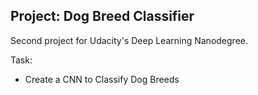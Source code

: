 ## Project: Dog Breed Classifier

Second project for Udacity's Deep Learning Nanodegree.

Task:
- Create a CNN to Classify Dog Breeds
